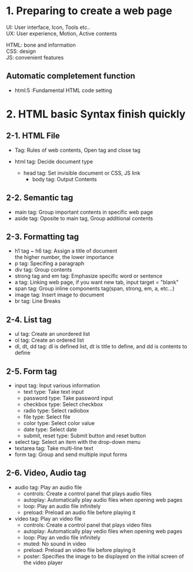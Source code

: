 # 1. Preparing to create a web page  

UI: User interface, Icon, Tools etc..  
UX: User experience, Motion, Active contents  

HTML: bone and information  
CSS: design  
JS: convenient features  

## Automatic completement function  

* html:5 
  :Fundamental HTML code setting  

# 2. HTML basic Syntax finish quickly  

## 2-1. HTML File  
* Tag: Rules of web contents, Open tag and close tag  

* html tag: Decide document type  
    * head tag: Set invisible document or CSS, JS link  
        * body tag: Output Contents  

## 2-2. Semantic tag  
* main tag: Group important contents in specific web page  
* aside tag: Oposite to main tag, Group additional contents  

## 2-3. Formatting tag  
* h1 tag ~ h6 tag: Assign a title of document  
                   the higher number, the lower importance  
* p tag: Specifing a paragraph  
* div tag: Group contents  
* strong tag and em tag: Emphasize specific word or sentence  
* a tag: Linking web page, if you want new tab, input target = "blank"  
* span tag: Group inline components tag(span, strong, em, a, etc...)  
* image tag: Insert image to document  
* br tag: Line Breaks  

## 2-4. List tag  
* ul tag: Create an unordered list  
* ol tag: Create an ordered list  
* dl, dt, dd tag: dl is defined list, dt is title to define, and dd is contents to define  

## 2-5. Form tag  
* input tag: Input various information  
    * text type: Take text input  
    * password type: Take password input  
    * checkbox type: Select checkbox  
    * radio type: Select radiobox  
    * file type: Select file  
    * color type: Select color value  
    * date type: Select date  
    * submit, reset type: Submit button and reset button  
* select tag: Select an item with the drop-down menu  
* textarea tag: Take multi-line text  
* form tag: Group and send multiple input forms  

## 2-6. Video, Audio tag  
* audio tag: Play an audio file  
    * controls: Create a control panel that plays audio files  
    * autoplay: Automatically play audio files when opening web pages  
    * loop: Play an audio file infinitely  
    * preload: Preload an audio file before playing it  
* video tag: Play an video file  
    * controls: Create a control panel that plays video files  
    * autoplay: Automatically play vedio files when opening web pages  
    * loop: Play an vedio file infinitely  
    * muted: No sound in video  
    * preload: Preload an video file before playing it  
    * poster: Specifies the image to be displayed on the initial screen of the video player  
    